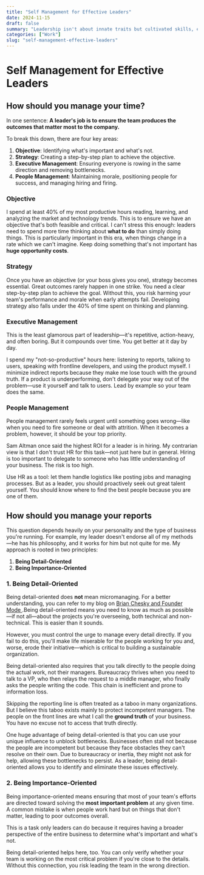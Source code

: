 ```yaml
---
title: "Self Management for Effective Leaders"
date: 2024-11-15
draft: false
summary: "Leadership isn't about innate traits but cultivated skills, especially self-management."
categories: ["Work"]
slug: "self-management-effective-leaders"
---
```


# Self Management for Effective Leaders

## How should you manage your time?

In one sentence: **A leader's job is to ensure the team produces the outcomes that matter most to the company.**

To break this down, there are four key areas:

1. **Objective**: Identifying what's important and what's not.
2. **Strategy**: Creating a step-by-step plan to achieve the objective.
3. **Executive Management**: Ensuring everyone is rowing in the same direction and removing bottlenecks.
4. **People Management**: Maintaining morale, positioning people for success, and managing hiring and firing.

### Objective

I spend at least 40% of my most productive hours reading, learning, and analyzing the market and technology trends. This is to ensure we have an objective that's both feasible and critical. I can't stress this enough: leaders need to spend more time thinking about **what to do** than simply doing things. This is particularly important in this era, when things change in a rate which we can't imagine. Keep doing something that's not important has **huge opportunity costs**. 

### Strategy

Once you have an objective (or your boss gives you one), strategy becomes essential. Great outcomes rarely happen in one strike. You need a clear step-by-step plan to achieve the goal. Without this, you risk harming your team's performance and morale when early attempts fail. Developing strategy also falls under the 40% of time spent on thinking and planning.

### Executive Management

This is the least glamorous part of leadership—it's repetitive, action-heavy, and often boring. But it compounds over time. You get better at it day by day.

I spend my "not-so-productive" hours here: listening to reports, talking to users, speaking with frontline developers, and using the product myself. I minimize indirect reports because they make me lose touch with the ground truth. If a product is underperforming, don't delegate your way out of the problem—use it yourself and talk to users. Lead by example so your team does the same.

### People Management

People management rarely feels urgent until something goes wrong—like when you need to fire someone or deal with attrition. When it becomes a problem, however, it should be your top priority.

Sam Altman once said the highest ROI for a leader is in hiring. My contrarian view is that I don't trust HR for this task—not just here but in general. Hiring is too important to delegate to someone who has little understanding of your business. The risk is too high.

Use HR as a tool: let them handle logistics like posting jobs and managing processes. But as a leader, you should proactively seek out great talent yourself. You should know where to find the best people because you are one of them.

## How should you manage your reports

This question depends heavily on your personality and the type of business you're running. For example, my leader doesn't endorse all of my methods—he has his philosophy, and it works for him but not quite for me. My approach is rooted in two principles:

1. **Being Detail-Oriented**
2. **Being Importance-Oriented**

### 1. Being Detail-Oriented

Being detail-oriented does **not** mean micromanaging. For a better understanding, you can refer to my blog on [Brian Chesky and Founder Mode ](https://www.hancezhang.blog/en/posts/founder-mode/).Being detail-oriented means you need to know as much as possible—if not all—about the projects you're overseeing, both technical and non-technical. This is easier than it sounds.

However, you must control the urge to manage every detail directly. If you fail to do this, you'll make life miserable for the people working for you and, worse, erode their initiative—which is critical to building a sustainable organization.

Being detail-oriented also requires that you talk directly to the people doing the actual work, not their managers. Bureaucracy thrives when you need to talk to a VP, who then relays the request to a middle manager, who finally asks the people writing the code. This chain is inefficient and prone to information loss.

Skipping the reporting line is often treated as a taboo in many organizations. But I believe this taboo exists mainly to protect incompetent managers. The people on the front lines are what I call the **ground truth** of your business. You have no excuse not to access that truth directly.

One huge advantage of being detail-oriented is that you can use your unique influence to unblock bottlenecks. Businesses often stall not because the people are incompetent but because they face obstacles they can't resolve on their own. Due to bureaucracy or inertia, they might not ask for help, allowing these bottlenecks to persist. As a leader, being detail-oriented allows you to identify and eliminate these issues effectively.

### 2. Being Importance-Oriented

Being importance-oriented means ensuring that most of your team's efforts are directed toward solving the **most important problem** at any given time. A common mistake is when people work hard but on things that don't matter, leading to poor outcomes overall.

This is a task only leaders can do because it requires having a broader perspective of the entire business to determine what's important and what's not.

Being detail-oriented helps here, too. You can only verify whether your team is working on the most critical problem if you're close to the details. Without this connection, you risk leading the team in the wrong direction.